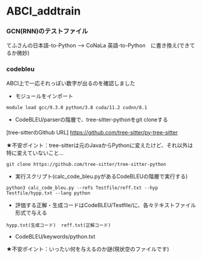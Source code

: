 # ABCI_addtrain

### GCN(RNN)のテストファイル
  てふさんの日本語-to-Python --> CoNaLa 英語-to-Python　に書き換え(できてるか微妙)

### codebleu
  ABCI上で一応それっぽい数字が出るのを確認しました
  
  - モジュールをインポート
  ```
  module load gcc/9.3.0 python/3.8 cuda/11.2 cudnn/8.1
  ```
  - CodeBLEU/parserの階層で、tree-sitter-pythonをgit cloneする
  
  [tree-sitterのGithub URL] https://github.com/tree-sitter/py-tree-sitter
  
  ★不安ポイント：tree-sitterは元のJavaからPythonに変えたけど、それ以外は特に変えていないこと...
  ```
  git clone https://github.com/tree-sitter/tree-sitter-python
  ```
  
  - 実行スクリプト(calc_code_bleu.pyがあるCodeBLEUの階層で実行する)
  ```
  python3 calc_code_bleu.py --refs Testfile/reff.txt --hyp Testfile/hypp.txt --lang python
  ```
  
  - 評価する正解・生成コードはCodeBLEU/Testfile/に、各々テキストファイル形式で与える
  ```
  hypp.txt(生成コード)  reff.txt(正解コード)
  ```
  - CodeBLEU/keywords/python.txt
  
  ★不安ポイント：いったい何を与えるのか謎(現状空のファイルです)
